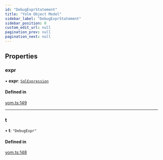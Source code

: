 ```yaml
---
id: "DebugExprStatement"
title: "Yolm Object Model"
sidebar_label: "DebugExprStatement"
sidebar_position: 0
custom_edit_url: null
pagination_prev: null
pagination_next: null
---
```


## Properties

### expr

• **expr**: [`SqlExpression`](../modules.md#sqlexpression)

#### Defined in

[yom.ts:149](https://github.com/yolmio/boost/blob/964b449/src/yom.ts#L149)

___

### t

• **t**: ``"DebugExpr"``

#### Defined in

[yom.ts:148](https://github.com/yolmio/boost/blob/964b449/src/yom.ts#L148)

